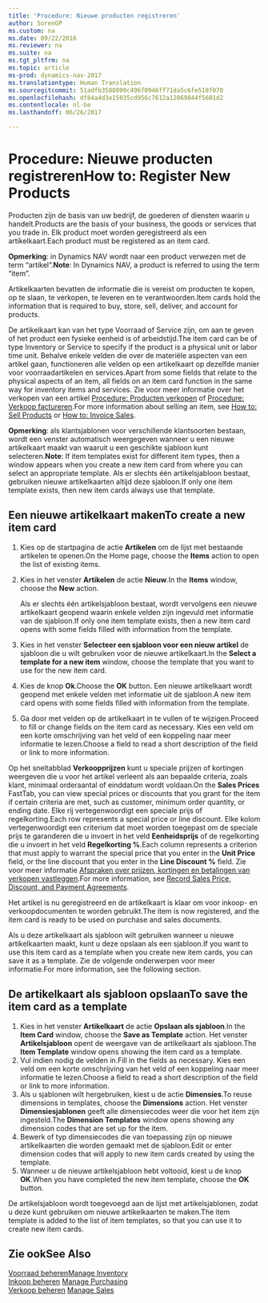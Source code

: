 ```yaml
---
title: 'Procedure: Nieuwe producten registreren'
author: SorenGP
ms.custom: na
ms.date: 09/22/2016
ms.reviewer: na
ms.suite: na
ms.tgt_pltfrm: na
ms.topic: article
ms-prod: dynamics-nav-2017
ms.translationtype: Human Translation
ms.sourcegitcommit: 51adfb3588099c496f0946ff71da5c6fe518f070
ms.openlocfilehash: df84a4d3e15035cd956c7612a12069844f5601d2
ms.contentlocale: nl-be
ms.lasthandoff: 06/26/2017

---
```


# <a name="how-to-register-new-products"></a><span data-ttu-id="60d65-102">Procedure: Nieuwe producten registreren</span><span class="sxs-lookup"><span data-stu-id="60d65-102">How to: Register New Products</span></span>

<span data-ttu-id="60d65-103">Producten zijn de basis van uw bedrijf, de goederen of diensten waarin u handelt.</span><span class="sxs-lookup"><span data-stu-id="60d65-103">Products are the basis of your business, the goods or services that you trade in.</span></span> <span data-ttu-id="60d65-104">Elk product moet worden geregistreerd als een artikelkaart.</span><span class="sxs-lookup"><span data-stu-id="60d65-104">Each product must be registered as an item card.</span></span>

<span data-ttu-id="60d65-105">**Opmerking**: in Dynamics NAV wordt naar een product verwezen met de term “artikel”.</span><span class="sxs-lookup"><span data-stu-id="60d65-105">**Note**: In Dynamics NAV, a product is referred to using the term “item”.</span></span>

<span data-ttu-id="60d65-106">Artikelkaarten bevatten de informatie die is vereist om producten te kopen, op te slaan, te verkopen, te leveren en te verantwoorden.</span><span class="sxs-lookup"><span data-stu-id="60d65-106">Item cards hold the information that is required to buy, store, sell, deliver, and account for products.</span></span>

<span data-ttu-id="60d65-107">De artikelkaart kan van het type Voorraad of Service zijn, om aan te geven of het product een fysieke eenheid is of arbeidstijd.</span><span class="sxs-lookup"><span data-stu-id="60d65-107">The item card can be of type Inventory or Service to specify if the product is a physical unit or labor time unit.</span></span> <span data-ttu-id="60d65-108">Behalve enkele velden die over de materiële aspecten van een artikel gaan, functioneren alle velden op een artikelkaart op dezelfde manier voor voorraadartikelen en services.</span><span class="sxs-lookup"><span data-stu-id="60d65-108">Apart from some fields that relate to the physical aspects of an item, all fields on an item card function in the same way for inventory items and services.</span></span> <span data-ttu-id="60d65-109">Zie voor meer informatie over het verkopen van een artikel [Procedure: Producten verkopen](sales-how-sell-products.md) of [Procedure: Verkoop factureren](sales-how-invoice-sales.md).</span><span class="sxs-lookup"><span data-stu-id="60d65-109">For more information about selling an item, see [How to: Sell Products](sales-how-sell-products.md) or [How to: Invoice Sales](sales-how-invoice-sales.md).</span></span>

<span data-ttu-id="60d65-110">**Opmerking**: als klantsjablonen voor verschillende klantsoorten bestaan, wordt een venster automatisch weergegeven wanneer u een nieuwe artikelkaart maakt van waaruit u een geschikte sjabloon kunt selecteren.</span><span class="sxs-lookup"><span data-stu-id="60d65-110">**Note**: If item templates exist for different item types, then a window appears when you create a new item card from where you can select an appropriate template.</span></span> <span data-ttu-id="60d65-111">Als er slechts één artikelsjabloon bestaat, gebruiken nieuwe artikelkaarten altijd deze sjabloon.</span><span class="sxs-lookup"><span data-stu-id="60d65-111">If only one item template exists, then new item cards always use that template.</span></span>

## <a name="to-create-a-new-item-card"></a><span data-ttu-id="60d65-112">Een nieuwe artikelkaart maken</span><span class="sxs-lookup"><span data-stu-id="60d65-112">To create a new item card</span></span>
1. <span data-ttu-id="60d65-113">Kies op de startpagina de actie **Artikelen** om de lijst met bestaande artikelen te openen.</span><span class="sxs-lookup"><span data-stu-id="60d65-113">On the Home page, choose the **Items** action to open the list of existing items.</span></span>  
2. <span data-ttu-id="60d65-114">Kies in het venster **Artikelen** de actie **Nieuw**.</span><span class="sxs-lookup"><span data-stu-id="60d65-114">In the **Items** window, choose the **New** action.</span></span>

    <span data-ttu-id="60d65-115">Als er slechts één artikelsjabloon bestaat, wordt vervolgens een nieuwe artikelkaart geopend waarin enkele velden zijn ingevuld met informatie van de sjabloon.</span><span class="sxs-lookup"><span data-stu-id="60d65-115">If only one item template exists, then a new item card opens with some fields filled with information from the template.</span></span>
3. <span data-ttu-id="60d65-116">Kies in het venster **Selecteer een sjabloon voor een nieuw artikel** de sjabloon die u wilt gebruiken voor de nieuwe artikelkaart.</span><span class="sxs-lookup"><span data-stu-id="60d65-116">In the **Select a template for a new item** window, choose the template that you want to use for the new item card.</span></span>
4. <span data-ttu-id="60d65-117">Kies de knop **Ok**.</span><span class="sxs-lookup"><span data-stu-id="60d65-117">Choose the **OK** button.</span></span> <span data-ttu-id="60d65-118">Een nieuwe artikelkaart wordt geopend met enkele velden met informatie uit de sjabloon.</span><span class="sxs-lookup"><span data-stu-id="60d65-118">A new item card opens with some fields filled with information from the template.</span></span>
5. <span data-ttu-id="60d65-119">Ga door met velden op de artikelkaart in te vullen of te wijzigen.</span><span class="sxs-lookup"><span data-stu-id="60d65-119">Proceed to fill or change fields on the item card as necessary.</span></span> <span data-ttu-id="60d65-120">Kies een veld om een korte omschrijving van het veld of een koppeling naar meer informatie te lezen.</span><span class="sxs-lookup"><span data-stu-id="60d65-120">Choose a field to read a short description of the field or link to more information.</span></span>

<span data-ttu-id="60d65-121">Op het sneltabblad **Verkoopprijzen** kunt u speciale prijzen of kortingen weergeven die u voor het artikel verleent als aan bepaalde criteria, zoals klant, minimaal orderaantal of einddatum wordt voldaan.</span><span class="sxs-lookup"><span data-stu-id="60d65-121">On the **Sales Prices** FastTab, you can view special prices or discounts that you grant for the item if certain criteria are met, such as customer, minimum order quantity, or ending date.</span></span> <span data-ttu-id="60d65-122">Elke rij vertegenwoordigt een speciale prijs of regelkorting.</span><span class="sxs-lookup"><span data-stu-id="60d65-122">Each row represents a special price or line discount.</span></span> <span data-ttu-id="60d65-123">Elke kolom vertegenwoordigt een criterium dat moet worden toegepast om de speciale prijs te garanderen die u invoert in het veld **Eenheidsprijs** of de regelkorting die u invoert in het veld **Regelkorting %**.</span><span class="sxs-lookup"><span data-stu-id="60d65-123">Each column represents a criterion that must apply to warrant the special price that you enter in the **Unit Price** field, or the line discount that you enter in the **Line Discount %** field.</span></span> <span data-ttu-id="60d65-124">Zie voor meer informatie [Afspraken over prijzen, kortingen en betalingen van verkopen vastleggen](sales-how-record-sales-price-discount-payment-agreements.md).</span><span class="sxs-lookup"><span data-stu-id="60d65-124">For more information, see [Record Sales Price, Discount, and Payment Agreements](sales-how-record-sales-price-discount-payment-agreements.md).</span></span>

<span data-ttu-id="60d65-125">Het artikel is nu geregistreerd en de artikelkaart is klaar om voor inkoop- en verkoopdocumenten te worden gebruikt.</span><span class="sxs-lookup"><span data-stu-id="60d65-125">The item is now registered, and the item card is ready to be used on purchase and sales documents.</span></span>

<span data-ttu-id="60d65-126">Als u deze artikelkaart als sjabloon wilt gebruiken wanneer u nieuwe artikelkaarten maakt, kunt u deze opslaan als een sjabloon.</span><span class="sxs-lookup"><span data-stu-id="60d65-126">If you want to use this item card as a template when you create new item cards, you can save it as a template.</span></span> <span data-ttu-id="60d65-127">Zie de volgende onderwerpen voor meer informatie.</span><span class="sxs-lookup"><span data-stu-id="60d65-127">For more information, see the following section.</span></span>

## <a name="to-save-the-item-card-as-a-template"></a><span data-ttu-id="60d65-128">De artikelkaart als sjabloon opslaan</span><span class="sxs-lookup"><span data-stu-id="60d65-128">To save the item card as a template</span></span>
1. <span data-ttu-id="60d65-129">Kies in het venster **Artikelkaart** de actie **Opslaan als sjabloon**.</span><span class="sxs-lookup"><span data-stu-id="60d65-129">In the **Item Card** window, choose the **Save as Template** action.</span></span> <span data-ttu-id="60d65-130">Het venster **Artikelsjabloon** opent de weergave van de artikelkaart als sjabloon.</span><span class="sxs-lookup"><span data-stu-id="60d65-130">The **Item Template** window opens showing the item card as a template.</span></span>
2. <span data-ttu-id="60d65-131">Vul indien nodig de velden in.</span><span class="sxs-lookup"><span data-stu-id="60d65-131">Fill in the fields as necessary.</span></span> <span data-ttu-id="60d65-132">Kies een veld om een korte omschrijving van het veld of een koppeling naar meer informatie te lezen.</span><span class="sxs-lookup"><span data-stu-id="60d65-132">Choose a field to read a short description of the field or link to more information.</span></span>
3. <span data-ttu-id="60d65-133">Als u sjablonen wilt hergebruiken, kiest u de actie **Dimensies**.</span><span class="sxs-lookup"><span data-stu-id="60d65-133">To reuse dimensions in templates, choose the **Dimensions** action.</span></span> <span data-ttu-id="60d65-134">Het venster **Dimensiesjablonen** geeft alle dimensiecodes weer die voor het item zijn ingesteld.</span><span class="sxs-lookup"><span data-stu-id="60d65-134">The **Dimension Templates** window opens showing any dimension codes that are set up for the item.</span></span>
4. <span data-ttu-id="60d65-135">Bewerk of typ dimensiecodes die van toepassing zijn op nieuwe artikelkaarten die worden gemaakt met de sjabloon.</span><span class="sxs-lookup"><span data-stu-id="60d65-135">Edit or enter dimension codes that will apply to new item cards created by using the template.</span></span>
5. <span data-ttu-id="60d65-136">Wanneer u de nieuwe artikelsjabloon hebt voltooid, kiest u de knop **OK**.</span><span class="sxs-lookup"><span data-stu-id="60d65-136">When you have completed the new item template, choose the **OK** button.</span></span>

<span data-ttu-id="60d65-137">De artikelsjabloon wordt toegevoegd aan de lijst met artikelsjablonen, zodat u deze kunt gebruiken om nieuwe artikelkaarten te maken.</span><span class="sxs-lookup"><span data-stu-id="60d65-137">The item template is added to the list of item templates, so that you can use it to create new item cards.</span></span>

## <a name="see-also"></a><span data-ttu-id="60d65-138">Zie ook</span><span class="sxs-lookup"><span data-stu-id="60d65-138">See Also</span></span>
  [<span data-ttu-id="60d65-139">Voorraad beheren</span><span class="sxs-lookup"><span data-stu-id="60d65-139">Manage Inventory</span></span>](inventory-manage-inventory.md)  
<span data-ttu-id="60d65-140">  [Inkoop beheren](purchasing-manage-purchasing.md)</span><span class="sxs-lookup"><span data-stu-id="60d65-140">  [Manage Purchasing](purchasing-manage-purchasing.md)</span></span>  
<span data-ttu-id="60d65-141">  [Verkoop beheren](sales-manage-sales.md)</span><span class="sxs-lookup"><span data-stu-id="60d65-141">  [Manage Sales](sales-manage-sales.md)</span></span>

